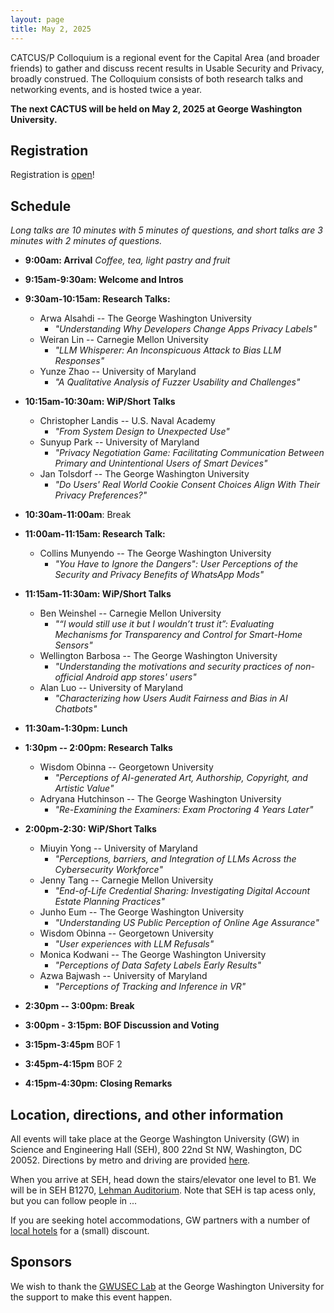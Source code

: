 ```yaml
---
layout: page
title: May 2, 2025
---
```


CATCUS/P Colloquium is a regional event for the Capital Area (and broader friends) to gather and discuss recent results in Usable Security and Privacy, broadly construed. The Colloquium consists of both research talks and networking events, and is hosted twice a year.

**The next CACTUS will be held on May 2, 2025 at George Washington University.**

## Registration

Registration is [open](https://forms.gle/VdRcT1Zcpky4HuXJ6)! 


## Schedule 

*Long talks are 10 minutes with 5 minutes of questions, and short talks are 3 minutes with 2 minutes of questions.*


* **9:00am: Arrival** 
*Coffee, tea, light pastry and fruit* 

* **9:15am-9:30am: Welcome and Intros**

* **9:30am-10:15am: Research Talks:**
  * Arwa Alsahdi -- The George Washington University
    * *"Understanding Why Developers Change Apps Privacy Labels"*
  * Weiran Lin -- Carnegie Mellon University
    * *"LLM Whisperer: An Inconspicuous Attack to Bias LLM Responses"*
  * Yunze Zhao -- University of Maryland
    * *"A Qualitative Analysis of Fuzzer Usability and Challenges"*

* **10:15am-10:30am: WiP/Short Talks**
  * Christopher Landis -- U.S. Naval Academy
    * *"From System Design to Unexpected Use"*
  * Sunyup Park -- University of Maryland
    * *"Privacy Negotiation Game: Facilitating Communication Between Primary and Unintentional Users of Smart Devices"*
  * Jan Tolsdorf -- The George Washington University
    * *"Do Users' Real World Cookie Consent Choices Align With Their Privacy Preferences?"*
  
* **10:30am-11:00am**: Break

* **11:00am-11:15am: Research Talk:**
  * Collins Munyendo -- The George Washington University
    * *"You Have to Ignore the Dangers": User Perceptions of the Security and Privacy Benefits of WhatsApp Mods"*
  
* **11:15am-11:30am: WiP/Short Talks**
  * Ben Weinshel -- Carnegie Mellon University
    * *"“I would still use it but I wouldn’t trust it”: Evaluating Mechanisms for Transparency and Control for Smart-Home Sensors"*
  * Wellington Barbosa -- The George Washington University
    * *"Understanding the motivations and security practices of non-official Android app stores' users"*
  * Alan Luo -- University of Maryland 
    * *"Characterizing how Users Audit Fairness and Bias in AI Chatbots"*
 
* **11:30am-1:30pm: Lunch**

* **1:30pm -- 2:00pm: Research Talks**
  * Wisdom Obinna -- Georgetown University
    * *"Perceptions of AI-generated Art, Authorship, Copyright, and Artistic Value"*
  * Adryana Hutchinson -- The George Washington University
    * *"Re-Examining the Examiners: Exam Proctoring 4 Years Later"*

* **2:00pm-2:30: WiP/Short Talks**
  * Miuyin Yong -- University of Maryland
    * *"Perceptions, barriers, and Integration of LLMs Across the Cybersecurity Workforce"*
  * Jenny Tang -- Carnegie Mellon University
    * *"End-of-Life Credential Sharing: Investigating Digital Account Estate Planning Practices"*
  * Junho Eum -- The George Washington University
    * *"Understanding US Public Perception of Online Age Assurance"*
  * Wisdom Obinna -- Georgetown University
    * *"User experiences with LLM Refusals"*
  * Monica Kodwani -- The George Washington University
    * *"Perceptions of Data Safety Labels Early Results"*
  * Azwa Bajwash -- University of Maryland
    * *"Perceptions of Tracking and Inference in VR"*
   
* **2:30pm -- 3:00pm: Break**

* **3:00pm - 3:15pm: BOF Discussion and Voting**

* **3:15pm-3:45pm** BOF 1

* **3:45pm-4:15pm** BOF 2

* **4:15pm-4:30pm: Closing Remarks**


## Location, directions, and other information

All events will take place at the George Washington University (GW) in Science and Engineering Hall (SEH), 800 22nd St NW, Washington, DC 20052. Directions by metro and driving are provided [here](https://www.seas.gwu.edu/directions-campus).

When you arrive at SEH, head down the stairs/elevator one level to B1. We will be in SEH B1270, [Lehman Auditorium](https://seascf.seas.gwu.edu/lehman-auditorium). Note that SEH is tap acess only, but you can follow people in ...

If you are seeking hotel accommodations, GW partners with a number of [local hotels](https://ibuy.gwu.edu/discounted-lodging-foggy-bottommount-vernon-campuses) for a (small) discount.



## Sponsors 

We wish to thank the [GWUSEC Lab](https://gwusec.seas.gwu.edu/) at the George Washington University for the support to make this event happen.

<!-- <center> -->
<!-- <img class="sonsor-img" src="images/mc2.png" width="45%"> -->
<!-- </center>

